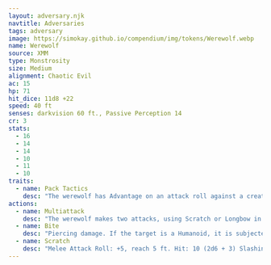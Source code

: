 ```yaml
---
layout: adversary.njk
navtitle: Adversaries
tags: adversary
image: https://simokay.github.io/compendium/img/tokens/Werewolf.webp
name: Werewolf
source: XMM
type: Monstrosity
size: Medium
alignment: Chaotic Evil
ac: 15
hp: 71
hit_dice: 11d8 +22
speed: 40 ft
senses: darkvision 60 ft., Passive Perception 14
cr: 3
stats:
  - 16
  - 14
  - 14
  - 10
  - 11
  - 10
traits:
  - name: Pack Tactics
    desc: "The werewolf has Advantage on an attack roll against a creature if at least one of the werewolf's allies is within 5 feet of the creature and the ally doesn't have the[Incapacitated"
actions:
  - name: Multiattack
    desc: "The werewolf makes two attacks, using Scratch or Longbow in any combination. It can replace one attack with a Bite attack."
  - name: Bite
    desc: "Piercing damage. If the target is a Humanoid, it is subjected to the following effect. Constitution Saving Throw: DC 12. Failure: The target is cursed. If the cursed target drops to 0 Hit Points, it instead becomes a Werewolf under the DM's control and has 10 Hit Points. Success: The target is immune to this werewolf's curse for 24 hours."
  - name: Scratch
    desc: "Melee Attack Roll: +5, reach 5 ft. Hit: 10 (2d6 + 3) Slashing damage."
---
```

